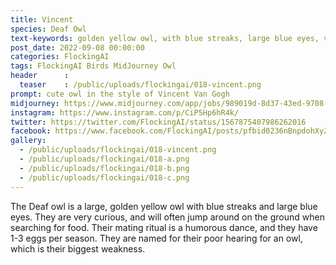 ```yaml
---
title: Vincent
species: Deaf Owl
text-keywords: golden yellow owl, with blue streaks, large blue eyes, very curious, oddly jumps around on the ground when searching for food, humorous dancing mating ritual, has 1-3 eggs per season, very poor hearing for an owl
post_date: 2022-09-08 00:00:00
categories: FlockingAI
tags: FlockingAI Birds MidJourney Owl
header      :
  teaser    : /public/uploads/flockingai/018-vincent.png
prompt: cute owl in the style of Vincent Van Gogh
midjourney: https://www.midjourney.com/app/jobs/989019d-8d37-43ed-9708-f91f2025bf01
instagram: https://www.instagram.com/p/CiP5Hp6hR4k/
twitter: https://twitter.com/FlockingAI/status/1567875407986262016
facebook: https://www.facebook.com/FlockingAI/posts/pfbid0236nBnpdohXyZW7XfWCF7JbiEeaNCwZ9ni5xCFsHq6uPCSvJtJBybwwLGKAACNEYzl
gallery: 
  - /public/uploads/flockingai/018-vincent.png
  - /public/uploads/flockingai/018-a.png
  - /public/uploads/flockingai/018-b.png
  - /public/uploads/flockingai/018-c.png
---
```


The Deaf owl is a large, golden yellow owl with blue streaks and large blue eyes. They are very curious, and will often jump around on the ground when searching for food. Their mating ritual is a humorous dance, and they have 1-3 eggs per season. They are named for their poor hearing for an owl, which is their biggest weakness.
